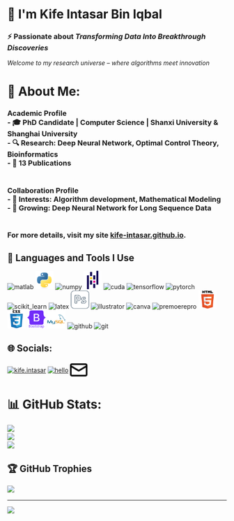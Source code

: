 # 👋 I'm Kife Intasar Bin Iqbal
### ⚡ Passionate about *Transforming Data Into Breakthrough Discoveries*  
*Welcome to my research universe – where algorithms meet innovation*  

# 💫 About Me:
### Academic Profile<br>- 🎓 PhD Candidate | Computer Science | Shanxi University & Shanghai University<br>- 🔍 Research: Deep Neural Network, Optimal Control Theory, Bioinformatics <br>- 📄 13 Publications <br><br>
### Collaboration Profile<br>- 🤝 Interests: Algorithm development, Mathematical Modeling <br>- 🌱 Growing: Deep Neural Network for Long Sequence Data<br><br>
### For more details, visit my site <a href="https://kife-intasar.github.io/" target="_blank">kife-intasar.github.io</a>. 

<h2>🚀 Languages and Tools I Use</h2>
<p>
<img src="https://upload.wikimedia.org/wikipedia/commons/2/21/Matlab_Logo.png" alt="matlab" width="42" height="42" />
<img src="https://raw.githubusercontent.com/devicons/devicon/master/icons/python/python-original.svg" alt="python" width="42" height="42" />
<img src="https://img.shields.io/badge/numpy-%23013243.svg?style=for-the-badge&logo=numpy&logoColor=white" alt="numpy" width="50" height="42" />  
<img src="https://raw.githubusercontent.com/devicons/devicon/2ae2a900d2f041da66e950e4d48052658d850630/icons/pandas/pandas-original.svg" alt="pandas" width="42" height="42" /> 
<img src="https://img.shields.io/badge/cuda-000000.svg?style=for-the-badge&logo=nVIDIA&logoColor=green" alt="cuda" width="50" height="42" />
<img src="https://www.vectorlogo.zone/logos/tensorflow/tensorflow-icon.svg" alt="tensorflow" width="42" height="42" />
<img src="https://www.vectorlogo.zone/logos/pytorch/pytorch-icon.svg" alt="pytorch" width="42" height="42" />
<img src="https://upload.wikimedia.org/wikipedia/commons/0/05/Scikit_learn_logo_small.svg" alt="scikit_learn" width="42" height="42" />
<img src="https://img.shields.io/badge/latex-%23008080.svg?style=for-the-badge&logo=latex&logoColor=white" alt="latex" width="50" height="42" />
<img src="https://raw.githubusercontent.com/devicons/devicon/master/icons/photoshop/photoshop-line.svg" alt="photoshop" width="42" height="42" />
<img src="https://www.vectorlogo.zone/logos/adobe_illustrator/adobe_illustrator-icon.svg" alt="illustrator" width="42" height="42" />
<img src="https://img.shields.io/badge/Canva-%2300C4CC.svg?style=for-the-badge&logo=Canva&logoColor=white" alt="canva" width="50" height="42" />
<img src="https://img.shields.io/badge/Adobe%20Premiere%20Pro-9999FF.svg?style=for-the-badge&logo=Adobe%20Premiere%20Pro&logoColor=white" alt="premoerepro" width="60" height="42" />  
<img src="https://raw.githubusercontent.com/devicons/devicon/master/icons/html5/html5-original-wordmark.svg" alt="html5" width="42" height="42" />
<img src="https://raw.githubusercontent.com/devicons/devicon/master/icons/css3/css3-original-wordmark.svg" alt="css3" width="42" height="42" />
<img src="https://raw.githubusercontent.com/devicons/devicon/master/icons/bootstrap/bootstrap-plain-wordmark.svg" alt="bootstrap" width="42" height="42" />
<img src="https://raw.githubusercontent.com/devicons/devicon/master/icons/mysql/mysql-original-wordmark.svg" alt="mysql" width="42" height="42" />
<img src="https://img.shields.io/badge/github-%23121011.svg?style=for-the-badge&logo=github&logoColor=white" alt="github" width="60" height="42" />
<img src="https://www.vectorlogo.zone/logos/git-scm/git-scm-icon.svg" alt="git" width="42" height="42" />
</p>

## 🌐 Socials:
<a href="https://instagram.com/kife.intasar" target="blank"><img align="center" src="https://raw.githubusercontent.com/rahuldkjain/github-profile-readme-generator/master/src/images/icons/Social/instagram.svg" alt="kife.intasar" height="30" width="40" /></a>
<a href="https://linkedin.com/in/kife-intasar-bin-iqbal-708653364" target="blank"><img align="center" src="https://raw.githubusercontent.com/rahuldkjain/github-profile-readme-generator/master/src/images/icons/Social/linked-in-alt.svg" alt="hello" height="30" width="40" /></a>
<a href="mailto:kife.intasar@gmail.com" target="_blank"><img align="center" src="https://github.com/primer/octicons/blob/main/icons/mail-16.svg" alt="Email me" height="40" width="40" /></a>



# 📊 GitHub Stats:
![](https://github-readme-stats.vercel.app/api?username=Kife-Intasar&theme=highcontrast&hide_border=false&include_all_commits=true&count_private=false)<br/>
![](https://nirzak-streak-stats.vercel.app/?user=Kife-Intasar&theme=highcontrast&hide_border=false)<br/>
![](https://github-readme-stats.vercel.app/api/top-langs/?username=Kife-Intasar&theme=highcontrast&hide_border=false&include_all_commits=true&count_private=false&layout=compact)

## 🏆 GitHub Trophies
![](https://github-profile-trophy.vercel.app/?username=Kife-Intasar&theme=highcontrast&no-frame=false&no-bg=true&margin-w=4)

---
[![](https://visitcount.itsvg.in/api?id=Kife-Intasar&icon=7&color=5)](https://visitcount.itsvg.in)

